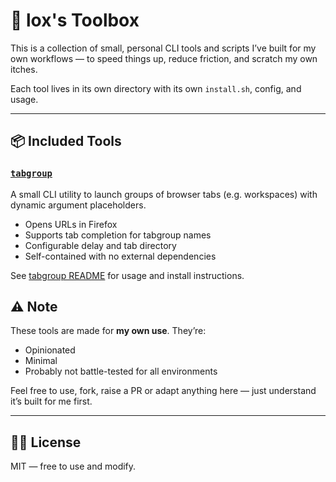# 🧰 lox's Toolbox

This is a collection of small, personal CLI tools and scripts I’ve built for my own workflows — to speed things up, reduce friction, and scratch my own itches.

Each tool lives in its own directory with its own `install.sh`, config, and usage.

---

## 📦 Included Tools

### [`tabgroup`](./tabgroup)

A small CLI utility to launch groups of browser tabs (e.g. workspaces) with dynamic argument placeholders.

- Opens URLs in Firefox
- Supports tab completion for tabgroup names
- Configurable delay and tab directory
- Self-contained with no external dependencies

See [tabgroup README](./tabgroup/README.md) for usage and install instructions.


## ⚠️ Note

These tools are made for **my own use**. They’re:

- Opinionated
- Minimal
- Probably not battle-tested for all environments

Feel free to use, fork, raise a PR or adapt anything here — just understand it’s built for me first.

---

## 🧑‍💻 License

MIT — free to use and modify.